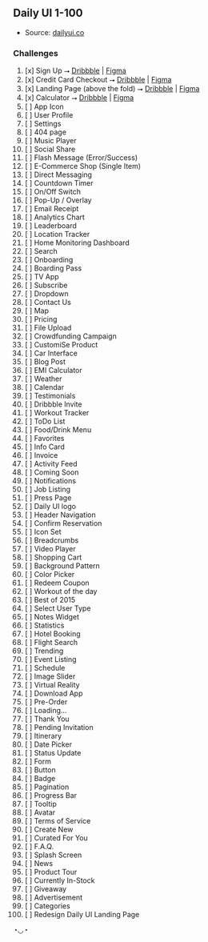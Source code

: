 ## Daily UI 1-100

- Source: [dailyui.co](http://www.dailyui.co/)

### Challenges


1. [x] Sign Up  ⭢  [Dribbble](https://dribbble.com/shots/23807558-Modifica-Signup-001) | [Figma](https://www.figma.com/community/file/1349126909959911873/dailyui-001-signup)
2. [x] Credit Card Checkout ⭢  [Dribbble](https://dribbble.com/shots/23810524-Ledger-Checkout-002) | [Figma](https://www.figma.com/community/file/1349309629789486214/credit-card-checkout-002-dailyui)
3. [x] Landing Page (above the fold)  ⭢  [Dribbble](https://dribbble.com/shots/23835075-Muso-Landing-Page-003) | [Figma](https://www.figma.com/community/file/1350607963652281530/muso-landing-page-003) 
4. [x] Calculator   ⭢  [Dribbble](https://dribbble.com/shots/24038603-Electronic-Calculator-Co-004) | [Figma](https://www.figma.com/community/file/1364173357678768122/electronic-calculator-co-004)
5. [ ] App Icon
6. [ ] User Profile  
7. [ ] Settings  
8. [ ] 404 page
9. [ ] Music Player 
10. [ ] Social Share 
11. [ ] Flash Message (Error/Success) 
12. [ ] E-Commerce Shop (Single Item)
13. [ ] Direct Messaging
14. [ ] Countdown Timer
15. [ ] On/Off Switch
16. [ ] Pop-Up / Overlay
17. [ ] Email Receipt
18. [ ] Analytics Chart
19. [ ] Leaderboard
20. [ ] Location Tracker
21. [ ] Home Monitoring Dashboard
22. [ ] Search
23. [ ] Onboarding
24. [ ] Boarding Pass
25. [ ] TV App
26. [ ] Subscribe
27. [ ] Dropdown
28. [ ] Contact Us
29. [ ] Map
30. [ ] Pricing
31. [ ] File Upload
32. [ ] Crowdfunding Campaign
33. [ ] CustomiSe Product
34. [ ] Car Interface
35. [ ] Blog Post
36. [ ] EMI Calculator
37. [ ] Weather
38. [ ] Calendar
39. [ ] Testimonials
40. [ ] Dribbble Invite
41. [ ] Workout Tracker
42. [ ] ToDo List
43. [ ] Food/Drink Menu
44. [ ] Favorites
45. [ ] Info Card
46. [ ] Invoice
47. [ ] Activity Feed
48. [ ] Coming Soon
49. [ ] Notifications
50. [ ] Job Listing
51. [ ] Press Page
52. [ ] Daily UI logo
53. [ ] Header Navigation
54. [ ] Confirm Reservation
55. [ ] Icon Set
56. [ ] Breadcrumbs
57. [ ] Video Player
58. [ ] Shopping Cart
59. [ ] Background Pattern
60. [ ] Color Picker
61. [ ] Redeem Coupon
62. [ ] Workout of the day
63. [ ] Best of 2015
64. [ ] Select User Type
65. [ ] Notes Widget
66. [ ] Statistics
67. [ ] Hotel Booking
68. [ ] Flight Search
69. [ ] Trending
70. [ ] Event Listing
71. [ ] Schedule
72. [ ] Image Slider
73. [ ] Virtual Reality
74. [ ] Download App
75. [ ] Pre-Order
76. [ ] Loading...
77. [ ] Thank You
78. [ ] Pending Invitation
79. [ ] Itinerary
80. [ ] Date Picker
81. [ ] Status Update
82. [ ] Form
83. [ ] Button
84. [ ] Badge
85. [ ] Pagination
86. [ ] Progress Bar
87. [ ] Tooltip
88. [ ] Avatar
89. [ ] Terms of Service
90. [ ] Create New
91. [ ] Curated For You
92. [ ] F.A.Q.
93. [ ] Splash Screen
94. [ ] News
95. [ ] Product Tour
96. [ ] Currently In-Stock
97. [ ] Giveaway
98. [ ] Advertisement
99. [ ] Categories
100. [ ] Redesign Daily UI Landing Page

◔◡◔
